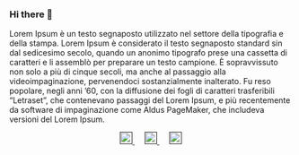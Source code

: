 ### Hi there 👋

<!--
**xsiam/xsiam** is a ✨ _special_ ✨ repository because its `README.md` (this file) appears on your GitHub profile.

Here are some ideas to get you started:

- 🔭 I’m currently working on ...
- 🌱 I’m currently learning ...
- 👯 I’m looking to collaborate on ...
- 🤔 I’m looking for help with ...
- 💬 Ask me about ...
- 📫 How to reach me: ...
- 😄 Pronouns: ...
- ⚡ Fun fact: ...
-->

Lorem Ipsum è un testo segnaposto utilizzato nel settore della tipografia e della stampa. Lorem Ipsum è considerato il testo segnaposto standard sin dal sedicesimo secolo, quando un anonimo tipografo prese una cassetta di caratteri e li assemblò per preparare un testo campione. È sopravvissuto non solo a più di cinque secoli, ma anche al passaggio alla videoimpaginazione, pervenendoci sostanzialmente inalterato. Fu reso popolare, negli anni ’60, con la diffusione dei fogli di caratteri trasferibili “Letraset”, che contenevano passaggi del Lorem Ipsum, e più recentemente da software di impaginazione come Aldus PageMaker, che includeva versioni del Lorem Ipsum.

<p align="center">
  <a href="">
    <img alt="linkedin" width="22px" src="https://cdn.jsdelivr.net/npm/simple-icons@v3/icons/linkedin.svg" style="margin-right: 100cm:" />
  </a>
  &emsp;
  <a href="">
    <img alt="telegram" width="22px" src="https://cdn.jsdelivr.net/npm/simple-icons@v3/icons/telegram.svg" />
  </a>
  &emsp;
  <a href="">
    <img alt="mail" width="22px" src="https://cdn.jsdelivr.net/npm/simple-icons@3.1.0/icons/gmail.svg" />
  </a>
</p>
